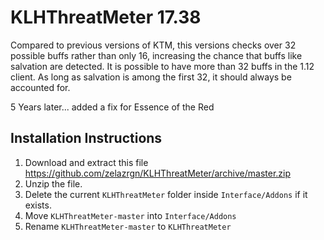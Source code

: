 # KLHThreatMeter 17.38

Compared to previous versions of KTM, this versions checks  over 32 possible buffs rather than only 16, increasing the chance that buffs like salvation are detected. It is possible to have more than 32 buffs in the 1.12 client. As long as salvation is among the first 32, it should always be accounted for.

5 Years later... added a fix for Essence of the Red

## Installation Instructions

1. Download and extract this file https://github.com/zelazrgn/KLHThreatMeter/archive/master.zip
2. Unzip the file.
3. Delete the current `KLHThreatMeter` folder inside `Interface/Addons` if it exists.
4. Move `KLHThreatMeter-master` into `Interface/Addons`
5. Rename `KLHThreatMeter-master` to `KLHThreatMeter`
